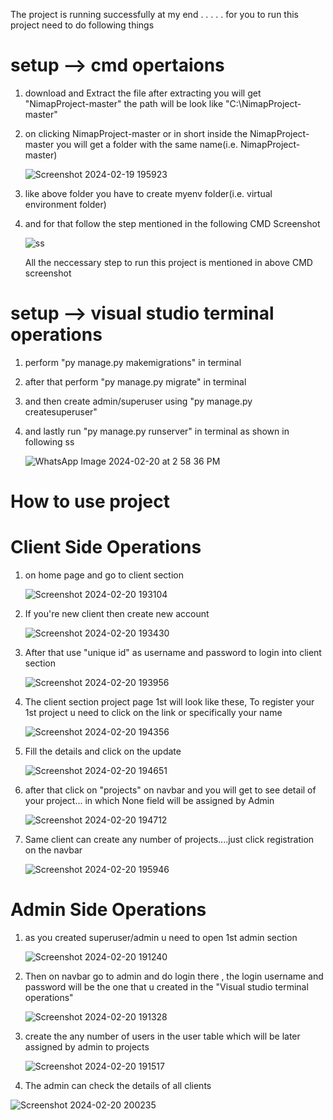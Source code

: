 The project is running successfully at my end
.
.
.
.
.
for you to run this project need to do following things 

# setup --> cmd opertaions

1) download and Extract the file
   after extracting you will get "NimapProject-master"
   the path will be look like "C:\NimapProject-master"
   
2) on clicking  NimapProject-master or in short inside the  NimapProject-master you will get a folder with the same name(i.e.  NimapProject-master)
   
   ![Screenshot 2024-02-19 195923](https://github.com/KODI-13/NimapProject/assets/144531434/fdb9bf31-85c4-42e0-a556-f6276bd7c46d)

3) like above folder you have to create myenv folder(i.e. virtual environment folder)
4) and for that follow the step mentioned in the following CMD Screenshot

   ![ss](https://github.com/KODI-13/NimapProject/assets/144531434/0dc645be-25c5-4fbf-b8c1-41299fdc7981)

   All the neccessary step to run this project is mentioned in above CMD screenshot


# setup --> visual studio terminal operations 

1) perform "py manage.py makemigrations" in terminal
2) after that perform "py manage.py migrate" in terminal
3) and then create admin/superuser using "py manage.py createsuperuser"
4) and lastly run "py manage.py runserver" in terminal as shown in following ss

   ![WhatsApp Image 2024-02-20 at 2 58 36 PM](https://github.com/KODI-13/NimapProject/assets/144531434/cc172355-4652-479b-bf23-58d15b993c05)

# How to use project
# Client Side Operations
1) on home page and go to client section

   ![Screenshot 2024-02-20 193104](https://github.com/KODI-13/NimapProject/assets/144531434/95f8a2a6-773c-4793-9a53-2580f87119dc)

2) If you're new client then create new account

   ![Screenshot 2024-02-20 193430](https://github.com/KODI-13/NimapProject/assets/144531434/f1dd7140-e44b-4195-acd4-1b63573ea350)

3) After that use "unique id" as username and password to login into client section

   ![Screenshot 2024-02-20 193956](https://github.com/KODI-13/NimapProject/assets/144531434/ec33a2c9-f5fb-4ad2-9de1-cbec51d15a1f)

4) The client section project page 1st will look like these, To register your 1st project u need to click on the link or specifically your name

   ![Screenshot 2024-02-20 194356](https://github.com/KODI-13/NimapProject/assets/144531434/6b873f0d-3d4d-49c1-8815-918ee7864c52)

5) Fill the details and click on the update
   
   ![Screenshot 2024-02-20 194651](https://github.com/KODI-13/NimapProject/assets/144531434/80e82d79-7e85-4ae3-90c2-f3b3b806cd62)

6) after that click on "projects" on navbar and you will get to see detail of your project... in which None field will be assigned by Admin
    
   ![Screenshot 2024-02-20 194712](https://github.com/KODI-13/NimapProject/assets/144531434/63bdfca3-96c4-4b1d-9987-0ac880e3cc51)

7) Same client can create any number of projects....just click registration on the navbar

    ![Screenshot 2024-02-20 195946](https://github.com/KODI-13/NimapProject/assets/144531434/81887dc2-6a4e-4e44-a275-cc5f3c9e8853)

# Admin Side Operations
1) as you created superuser/admin u need to open 1st admin section

   ![Screenshot 2024-02-20 191240](https://github.com/KODI-13/NimapProject/assets/144531434/de8230f6-aae9-494b-aa27-a54f0b466ee9)

2) Then on navbar go to admin and do login there , the login username and password will be the one that u created in the "Visual studio terminal operations"

   ![Screenshot 2024-02-20 191328](https://github.com/KODI-13/NimapProject/assets/144531434/95be699d-a761-444f-bfa8-e06060a2bb0d)

3) create the any number of users in the user table which will be later assigned by admin to projects

   ![Screenshot 2024-02-20 191517](https://github.com/KODI-13/NimapProject/assets/144531434/4ac55c55-7a8e-4c34-bf35-f342d23cea72)

4) The admin can check the details of all clients
    
![Screenshot 2024-02-20 200235](https://github.com/KODI-13/NimapProject/assets/144531434/cb883a67-38ed-453d-88ee-f065b84a3385)
   
   
   
   
   
